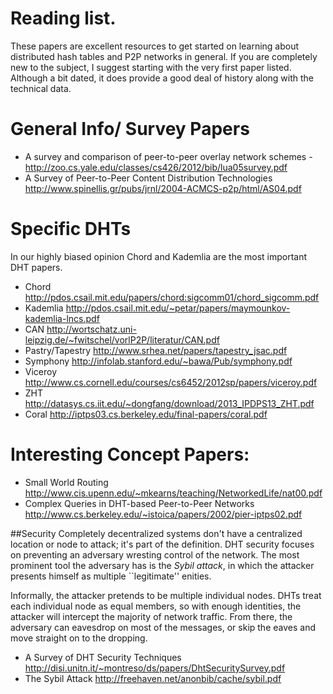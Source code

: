 # Reading list.


These papers are excellent resources to get started on learning about distributed hash tables and P2P networks in general.
If you are completely new to the subject, I suggest starting with the very first paper listed.
Although a bit dated, it does provide a good deal of history along with the technical data.

# General Info/ Survey Papers

* A survey and comparison of peer-to-peer overlay network schemes - http://zoo.cs.yale.edu/classes/cs426/2012/bib/lua05survey.pdf
* A Survey of Peer-to-Peer Content Distribution Technologies http://www.spinellis.gr/pubs/jrnl/2004-ACMCS-p2p/html/AS04.pdf

# Specific DHTs
In our highly biased opinion Chord and Kademlia are the most important DHT papers.

* Chord http://pdos.csail.mit.edu/papers/chord:sigcomm01/chord_sigcomm.pdf
* Kademlia  http://pdos.csail.mit.edu/~petar/papers/maymounkov-kademlia-lncs.pdf
* CAN http://wortschatz.uni-leipzig.de/~fwitschel/vorlP2P/literatur/CAN.pdf
* Pastry/Tapestry http://www.srhea.net/papers/tapestry_jsac.pdf
* Symphony http://infolab.stanford.edu/~bawa/Pub/symphony.pdf
* Viceroy http://www.cs.cornell.edu/courses/cs6452/2012sp/papers/viceroy.pdf
* ZHT http://datasys.cs.iit.edu/~dongfang/download/2013_IPDPS13_ZHT.pdf
* Coral http://iptps03.cs.berkeley.edu/final-papers/coral.pdf

# Interesting Concept Papers: 
* Small World Routing http://www.cis.upenn.edu/~mkearns/teaching/NetworkedLife/nat00.pdf
* Complex Queries in DHT-based Peer-to-Peer Networks http://www.cs.berkeley.edu/~istoica/papers/2002/pier-iptps02.pdf


##Security
Completely decentralized systems don't have a centralized location or node to attack; it's part of the definition.
DHT security focuses on preventing an adversary wresting control of the network.
The most prominent tool the adversary has is the *Sybil attack*, in which the attacker presents himself as multiple ``legitimate'' enities.  

Informally, the attacker pretends to be multiple individual nodes.
DHTs treat each individual node as equal members, so with enough identities, the attacker will intercept the majority of network traffic.
From there, the adversary can eavesdrop on most of the messages, or skip the eaves and move straight on to the dropping.

* A Survey of DHT Security Techniques http://disi.unitn.it/~montreso/ds/papers/DhtSecuritySurvey.pdf
* The Sybil Attack http://freehaven.net/anonbib/cache/sybil.pdf
